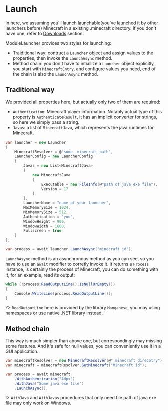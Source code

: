 # Launch

In here, we assuming you'll launch launchable(you've launched it by other launchers before) Minecraft in a existing .minecraft directory. If you don't have one, refer to [Downloads]() section.

ModuleLauncher provices two styles for launching:
- Traiditional way: contruct a `Launcher` object and assign values to the properties, then invoke the `LaunchAsync` method.
- Method chain: you don't have to intiailize a `Launcher` object explicitly, you start with `MinecraftEntry`, and configure values you need, end of the chain is also the `LaunchAsync` method.

## Traditional way

We provided all properties here, but actually only two of them are required:

- `Authentication`: Minecraft player information. Notably actual type of this property is `AuthenticateResult`, it has an implicit converter for strings, so here we simply pass a string.
- `Javas`: a list of `MinecraftJava`, which represents the java runtimes for Minecraft.

```cs
var launcher = new Launcher
{
    MinecraftResolver = @"some .minecraft path",
    LauncherConfig = new LauncherConfig
    {
        Javas = new List<MinecraftJava>
        {
            new MinecraftJava
            {
                Executable = new FileInfo(@"path of java exe file"),
                Version = 17
            }
        },
        LauncherName = "name of your launcher",
        MaxMemorySize = 1024,
        MinMemorySize = 512,
        Authentication = "you",
        WindowHeight = 900,
        WindowWidth = 1600,
        Fullscreen = true
    }
};

var process = await launcher.LaunchAsync("minecraft id");
```

`LaunchAsync` method is an asynchronous method as you can see, so you have to use an `await` modifier to corretly invoke it. It returns a `Process` instance, is certainly the process of Minecraft, you can do something with it, for an example, read its output:

```cs
while (!process.ReadOutputLine().IsNullOrEmpty())
{
    Console.WriteLine(process.ReadOutputLine());
}
```


?> `ReadOutputLine` here is provided by the library `Manganese`, you may using namespaces or use native .NET library instead.

## Method chain

This way is much simpler than above one, but correspondingly may missing some features. And it's safe for null values, you can conveniently use it in a GUI application.

```cs
var minecraftResolver = new MinecraftResolver(@".minecraft direcotry");
var minecraft = minecraftResolver.GetMinecraft("Minecraft id");

var process = await minecraft
    .WithAuthentication("AHpx")
    .WithJava("Some java exe file")
    .LaunchAsync();
```

!> `WithJava` and `WithJavas` procedures that only need file path of java exe file may only work on Windows.